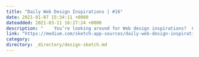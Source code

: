 ```yaml
---
title: "Daily Web Design Inspirations | #16"
date: 2021-01-07 15:34:11 +0000
dateadded: 2021-03-11 16:27:24 +0000
description: "    You’re looking around for Web design inspirations?  Continue reading on Design + Sketch »  "
link: "https://medium.com/sketch-app-sources/daily-web-design-inspirations-16-5e2e6fbf51a?source=rss----d23119b14977---4"
category:
directory: _directory/design-sketch.md
---
```

